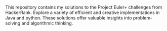 This repository contains my solutions to the Project Euler+ challenges from HackerRank. Explore a variety of efficient and creative implementations in Java and python. These solutions offer valuable insights into problem-solving and algorithmic thinking.
